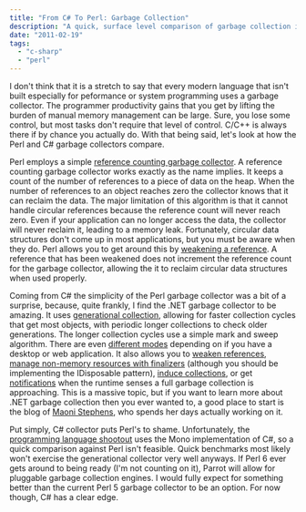 ```yaml
---
title: "From C# To Perl: Garbage Collection"
description: "A quick, surface level comparison of garbage collection in C# and Perl."
date: "2011-02-19"
tags: 
  - "c-sharp"
  - "perl"
---
```


I don't think that it is a stretch to say that every modern language that isn't built especially for peformance or system programming uses a garbage collector. The programmer productivity gains that you get by lifting the burden of manual memory management can be large. Sure, you lose some control, but most tasks don't require that level of control. C/C++ is always there if by chance you actually do. With that being said, let's look at how the Perl and C# garbage collectors compare.

Perl employs a simple [reference counting garbage collector](http://en.wikipedia.org/wiki/Reference_counting). A reference counting garbage collector works exactly as the name implies. It keeps a count of the number of references to a piece of data on the heap. When the number of references to an object reaches zero the collector knows that it can reclaim the data. The major limitation of this algorithm is that it cannot handle circular references because the reference count will never reach zero. Even if your application can no longer access the data, the collector will never reclaim it, leading to a memory leak. Fortunately, circular data structures don't come up in most applications, but you must be aware when they do. Perl allows you to get around this by [weakening a reference](http://perldoc.perl.org/Scalar/Util.html). A reference that has been weakened does not increment the reference count for the garbage collector, allowing the it to reclaim circular data structures when used properly.

Coming from C# the simplicity of the Perl garbage collector was a bit of a surprise, because, quite frankly, I find the .NET garbage collector to be amazing. It uses [generational collection](http://en.wikipedia.org/wiki/Tracing_garbage_collection#Generational_GC_.28ephemeral_GC.29), allowing for faster collection cycles that get most objects, with periodic longer collections to check older generations. The longer collection cycles use a simple mark and sweep algorithm. There are even [different modes](http://msdn.microsoft.com/en-us/library/bb384202.aspx) depending on if you have a desktop or web application. It also allows you to [weaken references](http://msdn.microsoft.com/en-us/library/ms404247.aspx), [manage non-memory resources with finalizers](http://msdn.microsoft.com/en-us/library/system.object.finalize.aspx) (although you should be implementing the IDisposable pattern), [induce collections](http://msdn.microsoft.com/en-us/library/bb384155.aspx), or get [notifications](http://msdn.microsoft.com/en-us/library/cc713687.aspx) when the runtime senses a full garbage collection is approaching. This is a massive topic, but if you want to learn more about .NET garbage collection then you ever wanted to, a good place to start is the blog of [Maoni Stephens](http://blogs.msdn.com/b/maoni/), who spends her days actually working on it.

Put simply, C# collector puts Perl's to shame. Unfortunately, the [programming language shootout](http://shootout.alioth.debian.org/) uses the Mono implementation of C#, so a quick comparison against Perl isn't feasible. Quick benchmarks most likely won't exercise the generational collector very well anyways. If Perl 6 ever gets around to being ready (I'm not counting on it), Parrot will allow for pluggable garbage collection engines. I would fully expect for something better than the current Perl 5 garbage collector to be an option. For now though, C# has a clear edge.
